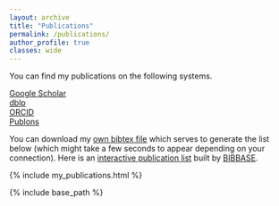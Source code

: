 ```yaml
---
layout: archive
title: "Publications"
permalink: /publications/
author_profile: true
classes: wide
---
```


You can find my publications on the following systems.

<a href="{{ site.author.googlescholar }}"><i class="ai ai-fw ai-google-scholar"></i> Google Scholar</a>   
<a href="{{ site.author.dblp }}"><i class="ai ai-fw ai-dblp"></i> dblp</a>   
<a href="{{ site.author.orcid }}"><i class="ai ai-fw ai-orcid"></i> ORCID</a>    
<a href="https://publons.com/researcher/1438568/peng-cheng/"><i class="ai ai-fw ai-publons"></i> Publons</a>     



You can download my [own bibtex file](https://cspcheng.github.io/files/peng-publications.bib) which serves to generate the list below (which might take a few seconds to appear depending on your connection). Here is an [interactive publication list](https://bibbase.org/show?bib=https://cspcheng.github.io/files/peng-publications.bib&theme=bullets&authorFirst=1&fullnames=1) built by [BIBBASE](https://bibbase.org/).


{% include my_publications.html %}



{% include base_path %}

<!-- {% capture written_year %}'None'{% endcapture %}
{% for post in site.publications reversed %}
  {% capture year %}{{ post.date | date: '%Y' }}{% endcapture %}
  {% if year != written_year %}

    <h2 id="{{ year | slugify }}" class="archive__subtitle">{{ year }}</h2>
​    {% capture written_year %}{{ year }}{% endcapture %}
  {% endif %}
  {% include archive-single.html %}
{% endfor %} -->

